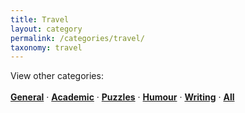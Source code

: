 ```yaml
---
title: Travel
layout: category
permalink: /categories/travel/
taxonomy: travel
---
```

View other categories: 
<br>
<br>
<a href="\categories\general"><b>General</b></a> &middot;
<a href="\categories\academic"><b>Academic</b></a> &middot;
<a href="\categories\puzzles"><b>Puzzles</b></a> &middot;
<a href="\categories\humour"><b>Humour</b></a> &middot;
<a href="\categories\writing"><b>Writing</b></a> &middot;
<a href="\blog"><b>All</b></a>